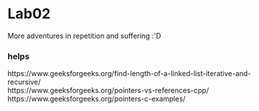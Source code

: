 # Lab02
More adventures in repetition and suffering :'D
<h3>helps</h3>
https://www.geeksforgeeks.org/find-length-of-a-linked-list-iterative-and-recursive/
<br>
https://www.geeksforgeeks.org/pointers-vs-references-cpp/
<br>
https://www.geeksforgeeks.org/pointers-c-examples/
<br>
